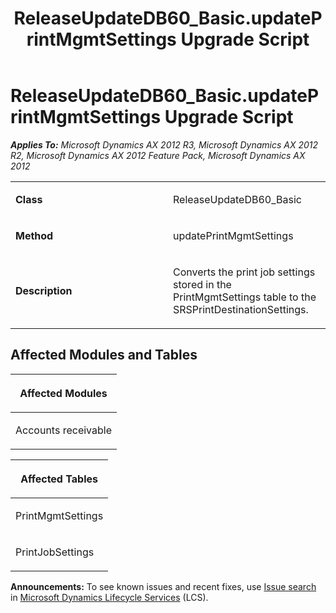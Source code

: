 ﻿---
title: ReleaseUpdateDB60_Basic.updatePrintMgmtSettings Upgrade Script
TOCTitle: ReleaseUpdateDB60_Basic.updatePrintMgmtSettings Upgrade Script
ms:assetid: 5b2553b0-bfbc-3f75-da81-cb5013168f3f
ms:mtpsurl: https://msdn.microsoft.com/en-us/library/JJ736320(v=AX.60)
ms:contentKeyID: 49708495
ms.date: 05/18/2015
mtps_version: v=AX.60
---

# ReleaseUpdateDB60\_Basic.updatePrintMgmtSettings Upgrade Script 


_**Applies To:** Microsoft Dynamics AX 2012 R3, Microsoft Dynamics AX 2012 R2, Microsoft Dynamics AX 2012 Feature Pack, Microsoft Dynamics AX 2012_

<table>
<colgroup>
<col style="width: 50%" />
<col style="width: 50%" />
</colgroup>
<tbody>
<tr class="odd">
<td><p><strong>Class</strong></p></td>
<td><p>ReleaseUpdateDB60_Basic</p></td>
</tr>
<tr class="even">
<td><p><strong>Method</strong></p></td>
<td><p>updatePrintMgmtSettings</p></td>
</tr>
<tr class="odd">
<td><p><strong>Description</strong></p></td>
<td><p>Converts the print job settings stored in the PrintMgmtSettings table to the SRSPrintDestinationSettings.</p></td>
</tr>
</tbody>
</table>


## Affected Modules and Tables

<table>
<colgroup>
<col style="width: 100%" />
</colgroup>
<thead>
<tr class="header">
<th><p>Affected Modules</p></th>
</tr>
</thead>
<tbody>
<tr class="odd">
<td><p>Accounts receivable</p></td>
</tr>
</tbody>
</table>


<table>
<colgroup>
<col style="width: 100%" />
</colgroup>
<thead>
<tr class="header">
<th><p>Affected Tables</p></th>
</tr>
</thead>
<tbody>
<tr class="odd">
<td><p>PrintMgmtSettings</p></td>
</tr>
<tr class="even">
<td><p>PrintJobSettings</p></td>
</tr>
</tbody>
</table>

  
**Announcements:** To see known issues and recent fixes, use [Issue search](http://go.microsoft.com/fwlink/?linkid=389258) in [Microsoft Dynamics Lifecycle Services](http://go.microsoft.com/fwlink/?linkid=306505) (LCS).

